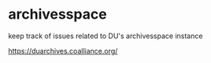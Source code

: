 # archivesspace
keep track of issues related to DU's archivesspace instance

https://duarchives.coalliance.org/
